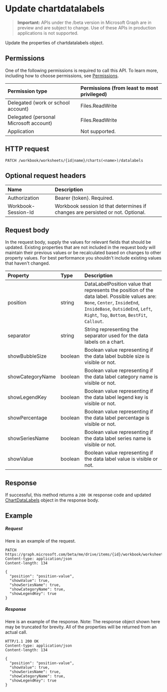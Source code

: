 # Update chartdatalabels

> **Important:** APIs under the /beta version in Microsoft Graph are in preview and are subject to change. Use of these APIs in production applications is not supported.

Update the properties of chartdatalabels object.
## Permissions
One of the following permissions is required to call this API. To learn more, including how to choose permissions, see [Permissions](/graph/permissions-reference).

|Permission type      | Permissions (from least to most privileged)              |
|:--------------------|:---------------------------------------------------------|
|Delegated (work or school account) | Files.ReadWrite    |
|Delegated (personal Microsoft account) | Files.ReadWrite    |
|Application | Not supported. |

## HTTP request
<!-- { "blockType": "ignored" } -->
```http
PATCH /workbook/worksheets/{id|name}/charts(<name>)/datalabels
```
## Optional request headers
| Name       | Description|
|:-----------|:-----------|
| Authorization  | Bearer {token}. Required. |
| Workbook-Session-Id  | Workbook session Id that determines if changes are persisted or not. Optional.|

## Request body
In the request body, supply the values for relevant fields that should be updated. Existing properties that are not included in the request body will maintain their previous values or be recalculated based on changes to other property values. For best performance you shouldn't include existing values that haven't changed.

| Property	   | Type	|Description|
|:---------------|:--------|:----------|
|position|string|DataLabelPosition value that represents the position of the data label. Possible values are: `None`, `Center`, `InsideEnd`, `InsideBase`, `OutsideEnd`, `Left`, `Right`, `Top`, `Bottom`, `BestFit`, `Callout`.|
|separator|string|String representing the separator used for the data labels on a chart.|
|showBubbleSize|boolean|Boolean value representing if the data label bubble size is visible or not.|
|showCategoryName|boolean|Boolean value representing if the data label category name is visible or not.|
|showLegendKey|boolean|Boolean value representing if the data label legend key is visible or not.|
|showPercentage|boolean|Boolean value representing if the data label percentage is visible or not.|
|showSeriesName|boolean|Boolean value representing if the data label series name is visible or not.|
|showValue|boolean|Boolean value representing if the data label value is visible or not.|

## Response

If successful, this method returns a `200 OK` response code and updated [ChartDataLabels](../resources/chartdatalabels.md) object in the response body.
## Example
##### Request
Here is an example of the request.
<!-- {
  "blockType": "request",
  "name": "update_chartdatalabels"
}-->
```http
PATCH https://graph.microsoft.com/beta/me/drive/items/{id}/workbook/worksheets/{id|name}/charts(<name>)/datalabels
Content-type: application/json
Content-length: 134

{
  "position": "position-value",
  "showValue": true,
  "showSeriesName": true,
  "showCategoryName": true,
  "showLegendKey": true
}
```
##### Response
Here is an example of the response. Note: The response object shown here may be truncated for brevity. All of the properties will be returned from an actual call.
<!-- {
  "blockType": "response",
  "truncated": true,
  "@odata.type": "microsoft.graph.chartDataLabels"
} -->
```http
HTTP/1.1 200 OK
Content-type: application/json
Content-length: 134

{
  "position": "position-value",
  "showValue": true,
  "showSeriesName": true,
  "showCategoryName": true,
  "showLegendKey": true
}
```

<!-- uuid: 8fcb5dbc-d5aa-4681-8e31-b001d5168d79
2015-10-25 14:57:30 UTC -->
<!-- {
  "type": "#page.annotation",
  "description": "Update chartdatalabels",
  "keywords": "",
  "section": "documentation",
  "tocPath": ""
}-->